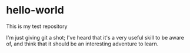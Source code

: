 # hello-world
This is my test repository

I'm just giving git a shot; I've heard that it's a very useful skill to be aware of,
and think that it should be an interesting adventure to learn.
